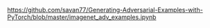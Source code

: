 

<!--
 * @version:
 * @Author:  StevenJokess https://github.com/StevenJokess
 * @Date: 2020-12-20 01:01:09
 * @LastEditors:  StevenJokess https://github.com/StevenJokess
 * @LastEditTime: 2020-12-20 01:02:02
 * @Description:
 * @TODO::
 * @Reference:
-->
https://github.com/savan77/Generating-Adversarial-Examples-with-PyTorch/blob/master/imagenet_adv_examples.ipynb
